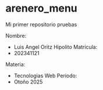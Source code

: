 # arenero_menu
Mi primer repositorio pruebas

Nombre:
- Luis Angel Oritz Hipolito 
Matrícula:
- 202341121

Materia:
- Tecnologias Web
Periodo:
- Otoño 2025

